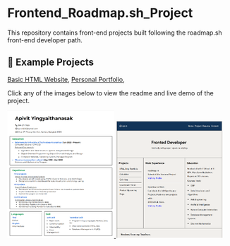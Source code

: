 # Frontend_Roadmap.sh_Project
This repository contains front-end projects built following the roadmap.sh front-end developer path.

## 🧩 Example Projects 
[Basic HTML Website](https://roadmap.sh/projects/basic-html-website), 
[Personal Portfolio](https://roadmap.sh/projects/portfolio-website),

Click any of the images below to view the readme and live demo of the project.

<p align="left">
  <a href='Frontend Projects/Single-Page CV'>
    <img width="48%" src="01_Preview/Single-Page CV.png" alt="single page cv" />
  </a>
  <a href='Frontend Projects/Basic HTML Website'>
    <img width="48%" src="01_Preview/Basic_HTML.png" alt="basic html website" />
  </a>
</p>
